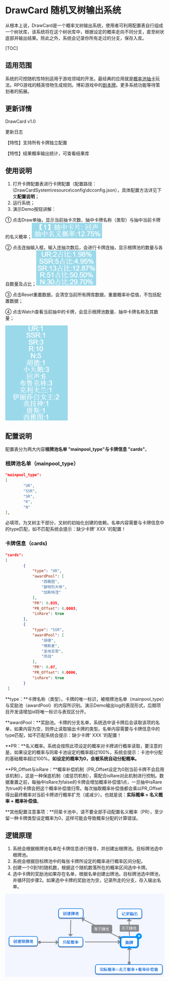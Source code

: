 # DrawCard 随机叉树输出系统

从根本上说，DrawCard是一个概率叉树输出系统，使用者可利用配置表自行组成一个树状库，该系统将在这个树状库中，根据设定的概率走向不同分支，直至树状底部并输出结果。除此之外，系统会记录你所有走过的分支，保存入库。

[TOC]



## 适用范围

系统的可控随机性特别适用于游戏领域的开发。最经典的应用就是<u>概率池抽卡</u>玩法。RPG游戏的精英怪物</u>生成规则。博彩游戏中的<u>剧本牌</u>。更多系统功能等待策划者的拓展。

## 更新详情

DrawCard v1.0

更新日志

【特性】支持所有卡牌独立配置

【特性】结果概率输出统计，可查看结果库

## 使用说明

1. 打开卡牌配置表进行卡牌配置（配置路径：\DrawCardSystem\resource\config\dcconfig.json），具体配置方法详见下文**配置说明**；
2. 运行系统；
3. 演示Demo按钮讲解：

 ① 点击Draw单抽，显示当前抽卡次数、抽中卡牌名称（类型）与抽中当前卡牌的名义概率；![1566651645999](DrawCard%E6%A6%82%E7%8E%87%E5%8F%89%E6%A0%91%E7%B3%BB%E7%BB%9F.assets/1566651645999.png)

 ② 点击连抽输入框，输入连抽次数后，会进行卡牌连抽，显示根牌池的数量与各自数量及占比；![1566651729237](DrawCard%E6%A6%82%E7%8E%87%E5%8F%89%E6%A0%91%E7%B3%BB%E7%BB%9F.assets/1566651729237.png)

 ③ 点击Reset重置数据，会清空当前所有牌库数据，重置概率补偿值，不包括配置数据；

 ④ 点击Watch查看当前抽中的卡牌，会显示根牌池数量、抽中卡牌名称及其数量；

![1566652556598](DrawCard%E6%A6%82%E7%8E%87%E5%8F%89%E6%A0%91%E7%B3%BB%E7%BB%9F.assets/1566652556598.png)

## 配置说明

配置表分为两大内容**根牌池名单 "mainpool_type"**与**卡牌信息 "cards"**。

### 根牌池名单（mainpool_type）

```json
"mainpool_type": 
[
        "UR",
        "SSR",
        "SR",
        "R",
        "N"
],
```

必填项，为叉树主干部分，叉树的初始化创建的依赖。名单内容需要与卡牌信息中的type匹配，如不匹配系统会提示：缺少卡牌' XXX '的配置！

### 卡牌信息（cards)

```json
"cards": 
[
        {
            "type": "UR",
            "awardPool": [
                "西雅图",
                "腓特烈大帝",
                "加斯特涅"
            ],
            "PR": 0.035,
            "PR_Offset": 0.0003,
            "isRare": true
        },
        {
            "type": "SSR",
            "awardPool": [
                "胡德",
                "俾斯麦",
                "圣地亚哥",
                "厌战"
            ],
            "PR": 0.07,
            "PR_Offset": 0.0006,
            "isRare": true
        }
 ]
```

**type：**卡牌名称（类型）。卡牌的唯一标识，被根牌池名单（mainpool_type）与奖励池（awardPool）的内容所识别。演示Demo输出log的表现形式，后期项目开发请增加id将唯一标识与表现区分开。

**awardPool：**奖励池。卡牌的分支名单，系统选中该卡牌后会读取该项的名单，如果内容为空，则停止读取输出卡牌的类型。名单内容需要与卡牌信息中的type匹配，如不匹配系统会提示：缺少卡牌' XXX '的配置！

**PR：**名义概率。系统会按照此项设定的概率对卡牌进行概率读取，要注意的是，如果设定的概率与同辈卡池设定的概率超过100%，系统会提示：卡池中分配的基础概率超过100%。**如设定的概率为0，会被系统自动分配概率。**

**PR_Offset与isRare：**概率补偿机制（PR_Offset设定为0则当前卡牌不会启用该机制）。这是一种保底机制（或惩罚机制），需配合isRare对此机制进行控制。数据重置之前，每抽中isRare为false的卡牌会增加概率补偿值1点，一旦抽中isRare为true的卡牌会把这个概率补偿值归零。每次抽取概率补偿值都会乘以PR_Offset得出最终概率对当前卡牌进行概率扩充（或减少）。也就是说：**实际概率 = 名义概率 + 概率补偿值**。

**其他配置注意事项：**同辈卡池中，请不要全部手动配置名义概率（PR），至少留一种卡牌类型设定概率为0，这样可能会导致概率分配的计算错误。

## 逻辑原理

1. 系统会根据根牌池名单在卡牌信息进行搜寻，并创建出根牌池。目标牌池选中根牌池。
2. 系统会根据目标牌池中的每张卡牌所设定的概率进行概率区间分配。
3. 创建一个0到1的随机数，根据这个随机数落所在的概率区间选中卡牌。
4. 选中卡牌的奖励池如果存在名单，根据名单创建出牌池。目标牌池选中牌池，并循环回步骤2。如果选中卡牌的奖励池为空，记录所走的分支，存入输出名单。



![1566659717633](DrawCard%E6%A6%82%E7%8E%87%E5%8F%89%E6%A0%91%E7%B3%BB%E7%BB%9F.assets/1566659717633.png)
